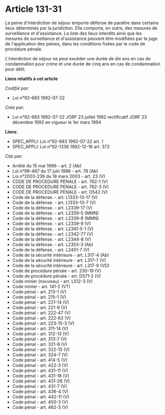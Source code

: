 # Article 131-31

La peine d'interdiction de séjour emporte défense de paraître dans certains lieux déterminés par la juridiction. Elle
comporte, en outre, des mesures de surveillance et d'assistance. La liste des lieux interdits ainsi que les mesures de
surveillance et d'assistance peuvent être modifiées par le juge de l'application des peines, dans les conditions fixées par
le code de procédure pénale.

L'interdiction de séjour ne peut excéder une durée de dix ans en cas de condamnation pour crime et une durée de cinq ans en
cas de condamnation pour délit.

**Liens relatifs à cet article**

_Codifié par_:

  - Loi n°92-683 1992-07-22

_Créé par_:

  - Loi n°92-683 1992-07-22 JORF 23 juillet 1992 rectificatif JORF 23 décembre 1992 en vigueur le 1er mars 1994

**Liens**:

  - SPEC_APPLI: Loi n°92-683 1992-07-22 art. 1
  - SPEC_APPLI: Loi n°92-1336 1992-12-16 art. 373

_Cité par_:

  - Arrêté du 15 mai 1996 - art. 2 (Ab)
  - Loi n°98-467 du 17 juin 1998 - art. 78 (Ab)
  - Loi n°2003-239 du 18 mars 2003 - art. 23 (V)
  - CODE DE PROCEDURE PENALE - art. 762-1 (V)
  - CODE DE PROCEDURE PENALE - art. 762-3 (V)
  - CODE DE PROCEDURE PENALE - art. D542 (V)
  - Code de la défense. - art. L1333-13-17 (V)
  - Code de la défense. - art. L1333-13-7 (V)
  - Code de la défense. - art. L2339-17 (V)
  - Code de la défense. - art. L2339-5 (MMN)
  - Code de la défense. - art. L2339-8 (MMN)
  - Code de la défense. - art. L2339-9 (V)
  - Code de la défense. - art. L2341-5-1 (V)
  - Code de la défense. - art. L2342-77 (V)
  - Code de la défense. - art. L2344-8 (V)
  - Code de la défense. - art. L2353-3 (Ab)
  - Code de la défense. - art. L2451-7 (V)
  - Code de la sécurité intérieure - art. L317-4 (Ab)
  - Code de la sécurité intérieure - art. L317-7 (V)
  - Code de la sécurité intérieure - art. L317-9 (VD)
  - Code de procédure pénale - art. 230-19 (V)
  - Code de procédure pénale - art. D571-2 (V)
  - Code minier (nouveau) - art. L512-3 (V)
  - Code minier - art. 141-2 (VT)
  - Code pénal - art. 213-1 (V)
  - Code pénal - art. 215-1 (V)
  - Code pénal - art. 221-14 (V)
  - Code pénal - art. 221-9 (V)
  - Code pénal - art. 222-47 (V)
  - Code pénal - art. 222-63 (V)
  - Code pénal - art. 223-15-3 (V)
  - Code pénal - art. 311-14 (V)
  - Code pénal - art. 312-13 (V)
  - Code pénal - art. 313-7 (V)
  - Code pénal - art. 321-9 (V)
  - Code pénal - art. 322-15 (V)
  - Code pénal - art. 324-7 (V)
  - Code pénal - art. 414-5 (V)
  - Code pénal - art. 422-3 (V)
  - Code pénal - art. 431-11 (V)
  - Code pénal - art. 431-18 (V)
  - Code pénal - art. 431-26 (V)
  - Code pénal - art. 431-7 (V)
  - Code pénal - art. 436-4 (V)
  - Code pénal - art. 442-11 (V)
  - Code pénal - art. 450-3 (V)
  - Code pénal - art. 462-3 (V)
